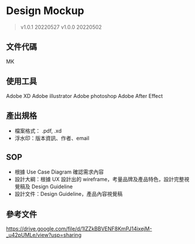 # Design Mockup
> v1.0.1 20220527
> v1.0.0 20220502

## 文件代碼
MK

## 使用工具
Adobe XD
Adobe illustrator
Adobe photoshop
Adobe After Effect

## 產出規格

- 檔案格式： .pdf, .xd
- 浮水印：版本資訊、作者、email

## SOP

- 根據 Use Case Diagram 確認需求內容
- 設計大綱：根據 UX 設計出的 wireframe，考量品牌及產品特色，設計完整視覺稿及 Design Guideline
- 設計文件：Design Guideline，產品內容視覺稿

## 參考文件
https://drive.google.com/file/d/1lZZkBBVENF8KmPJ14ixejM-_u42pUMLe/view?usp=sharing

